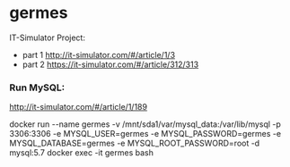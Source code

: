 # germes
IT-Simulator Project:
 - part 1 http://it-simulator.com/#/article/1/3
 - part 2 https://it-simulator.com/#/article/312/313

### Run MySQL: 
http://it-simulator.com/#/article/1/189

docker run --name germes -v /mnt/sda1/var/mysql_data:/var/lib/mysql -p 3306:3306 -e MYSQL_USER=germes -e MYSQL_PASSWORD=germes -e MYSQL_DATABASE=germes -e MYSQL_ROOT_PASSWORD=root -d mysql:5.7
docker exec -it germes bash